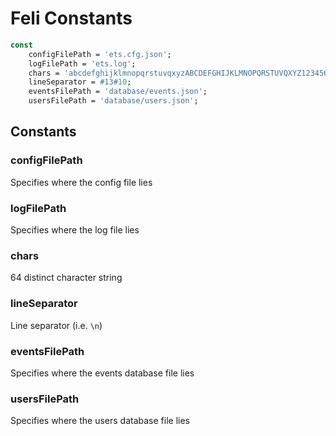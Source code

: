 # Feli Constants

```pascal
const
    configFilePath = 'ets.cfg.json';
    logFilePath = 'ets.log';
    chars = 'abcdefghijklmnopqrstuvqxyzABCDEFGHIJKLMNOPQRSTUVQXYZ1234567890_-';
    lineSeparator = #13#10;
    eventsFilePath = 'database/events.json';
    usersFilePath = 'database/users.json';
```

## Constants
### configFilePath
Specifies where the config file lies
### logFilePath
Specifies where the log file lies
### chars
64 distinct character string
### lineSeparator
Line separator (i.e. `\n`)
### eventsFilePath
Specifies where the events database file lies
### usersFilePath
Specifies where the users database file lies